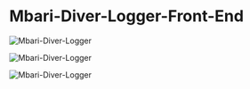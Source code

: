 # Mbari-Diver-Logger-Front-End

![Mbari-Diver-Logger](https://user-images.githubusercontent.com/38442810/63825925-81c04800-c911-11e9-925e-44f37b00a86b.png)


![Mbari-Diver-Logger](https://user-images.githubusercontent.com/38442810/63825885-563d5d80-c911-11e9-9d36-488c7371d520.png)


![Mbari-Diver-Logger](https://user-images.githubusercontent.com/38442810/63825888-5dfd0200-c911-11e9-8ce8-1e3d55de36ea.png)
